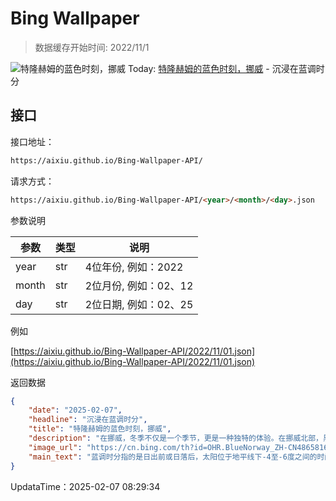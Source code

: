 # Bing Wallpaper

> 数据缓存开始时间: 2022/11/1

![特隆赫姆的蓝色时刻，挪威](https://cn.bing.com/th?id=OHR.BlueNorway_ZH-CN4865816873_1920x1080.webp)
Today: [特隆赫姆的蓝色时刻，挪威](https://cn.bing.com/th?id=OHR.BlueNorway_ZH-CN4865816873_1920x1080.webp) - 沉浸在蓝调时分

## 接口

接口地址：

```html
https://aixiu.github.io/Bing-Wallpaper-API/
```

请求方式：

```html
https://aixiu.github.io/Bing-Wallpaper-API/<year>/<month>/<day>.json
```

参数说明

| 参数 | 类型 | 说明 |
| - | - | - |
| year | str | 4位年份, 例如：2022 |
| month | str | 2位月份, 例如：02、12 |
| day | str | 2位日期, 例如：02、25 |

例如

[https://aixiu.github.io/Bing-Wallpaper-API/2022/11/01.json](https://aixiu.github.io/Bing-Wallpaper-API/2022/11/01.json)

返回数据

```json
{
    "date": "2025-02-07",
    "headline": "沉浸在蓝调时分",
    "title": "特隆赫姆的蓝色时刻，挪威",
    "description": "在挪威，冬季不仅是一个季节，更是一种独特的体验。在挪威北部，黑夜长达20小时，有时甚至整周太阳都隐匿在地平线之下。这听起来或许有些阴郁，但这种特殊的时节也展现出独特的魅力。通常在下午1点至2点之间，柔和的光线从白雪覆盖的地面和深蓝色海面反射而来。这形成了一种令人惊叹的如玻璃般湛蓝的光辉，笼罩着整片大地。这种蓝调时分每天都会来得稍晚一些，温柔地提醒人们太阳正缓缓准备重新升起。",
    "image_url": "https://cn.bing.com/th?id=OHR.BlueNorway_ZH-CN4865816873_1920x1080.webp",
    "main_text": "蓝调时分指的是日出前或日落后，太阳位于地平线下-4至-6度之间的时间段，此时天空呈现出一种静谧的蓝色调。"
}
```

UpdataTime：2025-02-07 08:29:34
